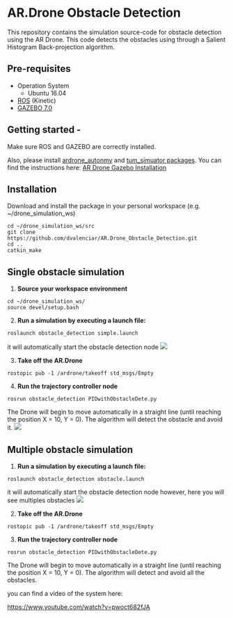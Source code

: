 # AR.Drone Obstacle Detection

This repository contains the simulation source-code for obstacle detection using the AR Drone. This code detects the obstacles using through a Salient Histogram Back-projection algorithm.  

## Pre-requisites

* Operation System
  * Ubuntu 16.04
* [ROS](http://wiki.ros.org/kinetic/Installation/Ubuntu) (Kinetic)
* [GAZEBO 7.0](http://gazebosim.org/)
  

## Getting started - 
Make sure ROS and GAZEBO are correctly installed. 

Also, please install [ardrone_autonmy](https://github.com/AutonomyLab/ardrone_autonomy) and [tum_simuator packages](https://github.com/eborghi10/AR.Drone-ROS). You can find the instructions here:
[AR Drone Gazebo Installation](https://github.com/dvalenciar/AR_Drone_ROS_GUI#getting-started)


## Installation 

Download and install the package in your personal workspace (e.g. ~/drone_simulation_ws)

  ```
  cd ~/drone_simulation_ws/src
  git clone https://github.com/dvalenciar/AR.Drone_Obstacle_Detection.git
  cd ..
  catkin_make
  ```
                            
 ## Single obstacle simulation ##

1. **Source your workspace environment**

  ```
  cd ~/drone_simulation_ws/
  source devel/setup.bash
  ```
2. **Run a simulation by executing a launch file:**

  ```
  roslaunch obstacle_detection simple.launch
  ```
  it will automatically start the obstacle detection node
  ![](https://github.com/dvalenciar/AR.Drone_Obstacle_Detection/blob/master/pic1.png)
  
  
3. **Take off the AR.Drone**

  ```
  rostopic pub -1 /ardrone/takeoff std_msgs/Empty
  ```


4. **Run the trajectory controller node**

 ```
 rosrun obstacle_detection PIDwithObstacleDete.py
 ```

The Drone will begin to move automatically in a straight line (until reaching the position X = 10, Y = 0). The algorithm  will detect the obstacle and avoid it.
![](https://github.com/dvalenciar/AR.Drone_Obstacle_Detection/blob/master/simple.gif)


 ## Multiple obstacle simulation ##

1. **Run a simulation by executing a launch file:**

  ```
  roslaunch obstacle_detection obstacle.launch
  ```
  it will automatically start the obstacle detection node however, here you will see multiples obstacles
  ![](https://github.com/dvalenciar/AR.Drone_Obstacle_Detection/blob/master/pic2.png)
    
2. **Take off the AR.Drone**

  ```
  rostopic pub -1 /ardrone/takeoff std_msgs/Empty
  ```
  
3. **Run the trajectory controller node**

 ```
 rosrun obstacle_detection PIDwithObstacleDete.py
 ```
 
 The Drone will begin to move automatically in a straight line (until reaching the position X = 10, Y = 0). The algorithm    will detect and avoid all the obstacles.
 
 you can find a video of the system here:
 
 https://www.youtube.com/watch?v=pwoct682fJA
